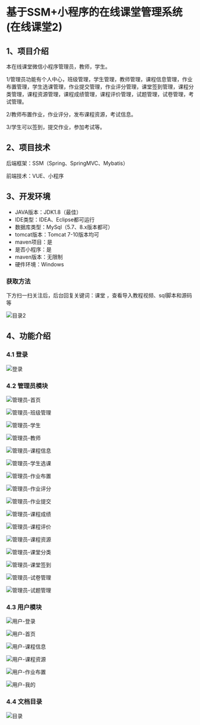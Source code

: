 # 基于SSM+小程序的在线课堂管理系统(在线课堂2)

## 1、项目介绍

本在线课堂微信小程序管理员，教师，学生。

1/管理员功能有个人中心，班级管理，学生管理，教师管理，课程信息管理，作业布置管理，学生选课管理，作业提交管理，作业评分管理，课堂签到管理，课程分类管理，课程资源管理，课程成绩管理，课程评价管理，试题管理，试卷管理，考试管理。

2/教师布置作业，作业评分，发布课程资源，考试信息。

3/学生可以签到，提交作业，参加考试等。

## 2、项目技术

后端框架：SSM（Spring、SpringMVC、Mybatis）

前端技术：VUE、小程序

## 3、开发环境

- JAVA版本：JDK1.8（最佳）
- IDE类型：IDEA、Eclipse都可运行
- 数据库类型：MySql（5.7、8.x版本都可） 
- tomcat版本：Tomcat 7-10版本均可
- maven项目：是
- 是否小程序：是
- maven版本：无限制
- 硬件环境：Windows
###  获取方法

下方扫一扫关注后，后台回复关键词：课堂 ，查看导入教程视频、sql脚本和源码等

![目录2](https://www.codemarket.fun/202407032155305.png)

## 4、功能介绍

### 4.1 登录

![登录](https://www.codemarket.fun/202409222336139.png)

### 4.2 管理员模块

![管理员-首页](https://www.codemarket.fun/202409222336261.png)

![管理员-班级管理](https://www.codemarket.fun/202409222336751.png)

![管理员-学生](https://www.codemarket.fun/202409222336517.png)

![管理员-教师](https://www.codemarket.fun/202409222336757.png)

![管理员-课程信息](https://www.codemarket.fun/202409222336509.png)

![管理员-学生选课](https://www.codemarket.fun/202409222336715.png)

![管理员-作业布置](https://www.codemarket.fun/202409222336724.png)

![管理员-作业评分](https://www.codemarket.fun/202409222336739.png)

![管理员-作业提交](https://www.codemarket.fun/202409222336732.png)

![管理员-课程成绩](https://www.codemarket.fun/202409222336321.png)

![管理员-课程评价](https://www.codemarket.fun/202409222336417.png)

![管理员-课程资源](https://www.codemarket.fun/202409222336602.png)

![管理员-课堂分类](https://www.codemarket.fun/202409222336758.png)

![管理员-课堂签到](https://www.codemarket.fun/202409222336926.png)

![管理员-试卷管理](https://www.codemarket.fun/202409222336110.png)

![管理员-试题管理](https://www.codemarket.fun/202409222336192.png)

### 4.3 用户模块

![用户-登录](https://www.codemarket.fun/202409222337267.png)

![用户-首页](https://www.codemarket.fun/202409222337281.png)

![用户-课程信息](https://www.codemarket.fun/202409222337273.png)

![用户-课程资源](https://www.codemarket.fun/202409222337294.png)

![用户-作业布置](https://www.codemarket.fun/202409222337317.png)

![用户-我的](https://www.codemarket.fun/202409222337312.png)
### 4.4 文档目录

![目录](https://www.codemarket.fun/202409222336321.png)
